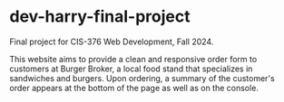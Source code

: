 # dev-harry-final-project
Final project for CIS-376 Web Development, Fall 2024.

This website aims to provide a clean and responsive order form to customers at Burger Broker, a local food stand that specializes in sandwiches and burgers. Upon ordering, a summary of the customer's order appears at the bottom of the page as well as on the console.
